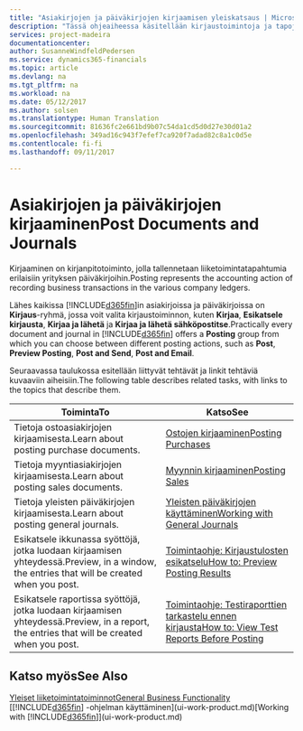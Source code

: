 ```yaml
---
title: "Asiakirjojen ja päiväkirjojen kirjaamisen yleiskatsaus | Microsoft Docs"
description: "Tässä ohjeaiheessa käsitellään kirjaustoimintoja ja tapoja, joilla voit kirjata asiakirjat ja päiväkirjat."
services: project-madeira
documentationcenter: 
author: SusanneWindfeldPedersen
ms.service: dynamics365-financials
ms.topic: article
ms.devlang: na
ms.tgt_pltfrm: na
ms.workload: na
ms.date: 05/12/2017
ms.author: solsen
ms.translationtype: Human Translation
ms.sourcegitcommit: 81636fc2e661bd9b07c54da1cd5d0d27e30d01a2
ms.openlocfilehash: 349ad16c943f7efef7ca920f7adad82c8a1c0d5e
ms.contentlocale: fi-fi
ms.lasthandoff: 09/11/2017

---
```

# <a name="post-documents-and-journals"></a><span data-ttu-id="03a54-103">Asiakirjojen ja päiväkirjojen kirjaaminen</span><span class="sxs-lookup"><span data-stu-id="03a54-103">Post Documents and Journals</span></span>
<span data-ttu-id="03a54-104">Kirjaaminen on kirjanpitotoiminto, jolla tallennetaan liiketoimintatapahtumia erilaisiin yrityksen päiväkirjoihin.</span><span class="sxs-lookup"><span data-stu-id="03a54-104">Posting represents the accounting action of recording business transactions in the various company ledgers.</span></span>

<span data-ttu-id="03a54-105">Lähes kaikissa [!INCLUDE[d365fin](includes/d365fin_md.md)]in asiakirjoissa ja päiväkirjoissa on **Kirjaus**-ryhmä, jossa voit valita kirjaustoiminnon, kuten **Kirjaa**, **Esikatsele kirjausta**, **Kirjaa ja lähetä** ja **Kirjaa ja lähetä sähköpostitse**.</span><span class="sxs-lookup"><span data-stu-id="03a54-105">Practically every document and journal in [!INCLUDE[d365fin](includes/d365fin_md.md)] offers a **Posting** group from which you can choose between different posting actions, such as **Post**, **Preview Posting**, **Post and Send**, **Post and Email**.</span></span>

<span data-ttu-id="03a54-106">Seuraavassa taulukossa esitellään liittyvät tehtävät ja linkit tehtäviä kuvaaviin aiheisiin.</span><span class="sxs-lookup"><span data-stu-id="03a54-106">The following table describes related tasks, with links to the topics that describe them.</span></span>

| <span data-ttu-id="03a54-107">Toiminta</span><span class="sxs-lookup"><span data-stu-id="03a54-107">To</span></span> | <span data-ttu-id="03a54-108">Katso</span><span class="sxs-lookup"><span data-stu-id="03a54-108">See</span></span> |
| --- | --- |
| <span data-ttu-id="03a54-109">Tietoja ostoasiakirjojen kirjaamisesta.</span><span class="sxs-lookup"><span data-stu-id="03a54-109">Learn about posting purchase documents.</span></span> |[<span data-ttu-id="03a54-110">Ostojen kirjaaminen</span><span class="sxs-lookup"><span data-stu-id="03a54-110">Posting Purchases</span></span>](ui-post-purchases.md) |
| <span data-ttu-id="03a54-111">Tietoja myyntiasiakirjojen kirjaamisesta.</span><span class="sxs-lookup"><span data-stu-id="03a54-111">Learn about posting sales documents.</span></span> |[<span data-ttu-id="03a54-112">Myynnin kirjaaminen</span><span class="sxs-lookup"><span data-stu-id="03a54-112">Posting Sales</span></span>](ui-post-sales.md) |
| <span data-ttu-id="03a54-113">Tietoja yleisten päiväkirjojen kirjaamisesta.</span><span class="sxs-lookup"><span data-stu-id="03a54-113">Learn about posting general journals.</span></span> |[<span data-ttu-id="03a54-114">Yleisten päiväkirjojen käyttäminen</span><span class="sxs-lookup"><span data-stu-id="03a54-114">Working with General Journals</span></span>](ui-work-general-journals.md) |
| <span data-ttu-id="03a54-115">Esikatsele ikkunassa syöttöjä, jotka luodaan kirjaamisen yhteydessä.</span><span class="sxs-lookup"><span data-stu-id="03a54-115">Preview, in a window, the entries that will be created when you post.</span></span> |[<span data-ttu-id="03a54-116">Toimintaohje: Kirjaustulosten esikatselu</span><span class="sxs-lookup"><span data-stu-id="03a54-116">How to: Preview Posting Results</span></span>](ui-how-preview-post-results.md) |
| <span data-ttu-id="03a54-117">Esikatsele raportissa syöttöjä, jotka luodaan kirjaamisen yhteydessä.</span><span class="sxs-lookup"><span data-stu-id="03a54-117">Preview, in a report, the entries that will be created when you post.</span></span> |[<span data-ttu-id="03a54-118">Toimintaohje: Testiraporttien tarkastelu ennen kirjausta</span><span class="sxs-lookup"><span data-stu-id="03a54-118">How to: View Test Reports Before Posting</span></span>](ui-how-view-test-reports-posting.md) |

## <a name="see-also"></a><span data-ttu-id="03a54-119">Katso myös</span><span class="sxs-lookup"><span data-stu-id="03a54-119">See Also</span></span>
[<span data-ttu-id="03a54-120">Yleiset liiketoimintatoiminnot</span><span class="sxs-lookup"><span data-stu-id="03a54-120">General Business Functionality</span></span>](ui-across-business-areas.md)  
<span data-ttu-id="03a54-121">[[!INCLUDE[d365fin](includes/d365fin_md.md)] -ohjelman käyttäminen](ui-work-product.md)</span><span class="sxs-lookup"><span data-stu-id="03a54-121">[Working with [!INCLUDE[d365fin](includes/d365fin_md.md)]](ui-work-product.md)</span></span>


